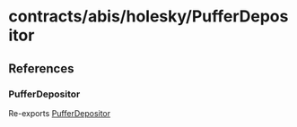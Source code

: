 # contracts/abis/holesky/PufferDepositor

## References

### PufferDepositor

Re-exports [PufferDepositor](PufferDepositor.md#pufferdepositor)
